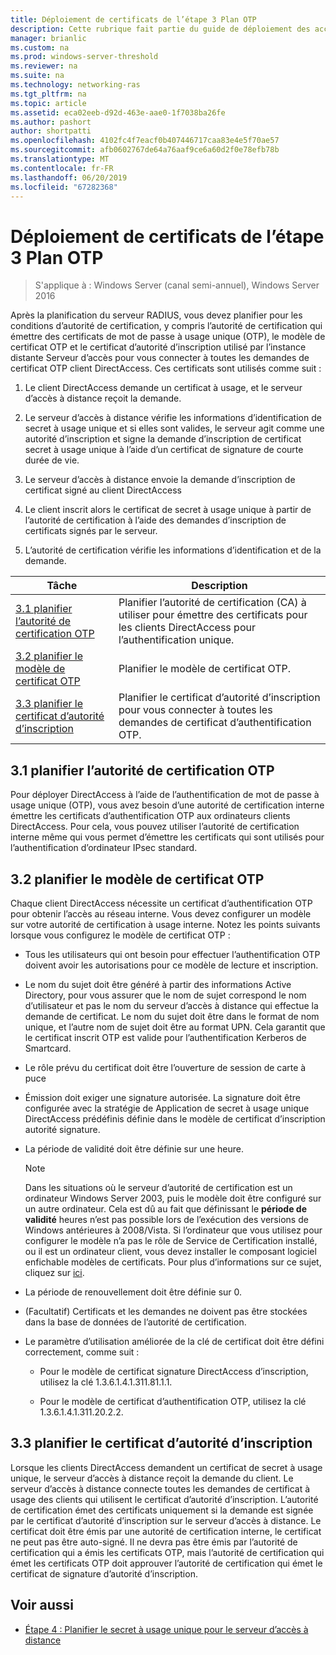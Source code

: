 ```yaml
---
title: Déploiement de certificats de l’étape 3 Plan OTP
description: Cette rubrique fait partie du guide de déploiement des accès à distance avec authentification OTP dans Windows Server 2016.
manager: brianlic
ms.custom: na
ms.prod: windows-server-threshold
ms.reviewer: na
ms.suite: na
ms.technology: networking-ras
ms.tgt_pltfrm: na
ms.topic: article
ms.assetid: eca02eeb-d92d-463e-aae0-1f7038ba26fe
ms.author: pashort
author: shortpatti
ms.openlocfilehash: 4102fc4f7eacf0b407446717caa83e4e5f70ae57
ms.sourcegitcommit: afb0602767de64a76aaf9ce6a60d2f0e78efb78b
ms.translationtype: MT
ms.contentlocale: fr-FR
ms.lasthandoff: 06/20/2019
ms.locfileid: "67282368"
---
```

# <a name="step-3-plan-otp-certificate-deployment"></a>Déploiement de certificats de l’étape 3 Plan OTP

>S'applique à : Windows Server (canal semi-annuel), Windows Server 2016

Après la planification du serveur RADIUS, vous devez planifier pour les conditions d’autorité de certification, y compris l’autorité de certification qui émettre des certificats de mot de passe à usage unique (OTP), le modèle de certificat OTP et le certificat d’autorité d’inscription utilisé par l’instance distante Serveur d’accès pour vous connecter à toutes les demandes de certificat OTP client DirectAccess. Ces certificats sont utilisés comme suit :  
  
1.  Le client DirectAccess demande un certificat à usage, et le serveur d’accès à distance reçoit la demande.  
  
2.  Le serveur d’accès à distance vérifie les informations d’identification de secret à usage unique et si elles sont valides, le serveur agit comme une autorité d’inscription et signe la demande d’inscription de certificat secret à usage unique à l’aide d’un certificat de signature de courte durée de vie.  
  
3.  Le serveur d’accès à distance envoie la demande d’inscription de certificat signé au client DirectAccess  
  
4.  Le client inscrit alors le certificat de secret à usage unique à partir de l’autorité de certification à l’aide des demandes d’inscription de certificats signés par le serveur.  
  
5.  L’autorité de certification vérifie les informations d’identification et de la demande.  
  
|Tâche|Description|  
|----|--------|  
|[3.1 planifier l’autorité de certification OTP](#bkmk_3_1_CA)|Planifier l’autorité de certification (CA) à utiliser pour émettre des certificats pour les clients DirectAccess pour l’authentification unique.|  
|[3.2 planifier le modèle de certificat OTP](#bkmk_3_2_OTP_Cert)|Planifier le modèle de certificat OTP.|
|[3.3 planifier le certificat d’autorité d’inscription](#bkmk_33RACert)|Planifier le certificat d’autorité d’inscription pour vous connecter à toutes les demandes de certificat d’authentification OTP.|

## <a name="bkmk_3_1_CA"></a>3.1 planifier l’autorité de certification OTP  
Pour déployer DirectAccess à l’aide de l’authentification de mot de passe à usage unique (OTP), vous avez besoin d’une autorité de certification interne émettre les certificats d’authentification OTP aux ordinateurs clients DirectAccess. Pour cela, vous pouvez utiliser l’autorité de certification interne même qui vous permet d’émettre les certificats qui sont utilisés pour l’authentification d’ordinateur IPsec standard.  
  
## <a name="bkmk_3_2_OTP_Cert"></a>3.2 planifier le modèle de certificat OTP  
Chaque client DirectAccess nécessite un certificat d’authentification OTP pour obtenir l’accès au réseau interne. Vous devez configurer un modèle sur votre autorité de certification à usage interne. Notez les points suivants lorsque vous configurez le modèle de certificat OTP :  
  
-   Tous les utilisateurs qui ont besoin pour effectuer l’authentification OTP doivent avoir les autorisations pour ce modèle de lecture et inscription.  
  
-   Le nom du sujet doit être généré à partir des informations Active Directory, pour vous assurer que le nom de sujet correspond le nom d’utilisateur et pas le nom du serveur d’accès à distance qui effectue la demande de certificat. Le nom du sujet doit être dans le format de nom unique, et l’autre nom de sujet doit être au format UPN. Cela garantit que le certificat inscrit OTP est valide pour l’authentification Kerberos de Smartcard.  
  
-   Le rôle prévu du certificat doit être l’ouverture de session de carte à puce  
  
-   Émission doit exiger une signature autorisée. La signature doit être configurée avec la stratégie de Application de secret à usage unique DirectAccess prédéfinis définie dans le modèle de certificat d’inscription autorité signature.  
  
-   La période de validité doit être définie sur une heure.  
  
    > [!NOTE]  
    > Dans les situations où le serveur d’autorité de certification est un ordinateur Windows Server 2003, puis le modèle doit être configuré sur un autre ordinateur. Cela est dû au fait que définissant le **période de validité** heures n’est pas possible lors de l’exécution des versions de Windows antérieures à 2008/Vista. Si l’ordinateur que vous utilisez pour configurer le modèle n’a pas le rôle de Service de Certification installé, ou il est un ordinateur client, vous devez installer le composant logiciel enfichable modèles de certificats. Pour plus d’informations sur ce sujet, cliquez sur [ici](https://technet.microsoft.com/library/cc732445.aspx).  
  
-   La période de renouvellement doit être définie sur 0.  
  
-   (Facultatif) Certificats et les demandes ne doivent pas être stockées dans la base de données de l’autorité de certification.  
  
-   Le paramètre d’utilisation améliorée de la clé de certificat doit être défini correctement, comme suit :  
  
    -   Pour le modèle de certificat signature DirectAccess d’inscription, utilisez la clé 1.3.6.1.4.1.311.81.1.1.  
  
    -   Pour le modèle de certificat d’authentification OTP, utilisez la clé 1.3.6.1.4.1.311.20.2.2.  
  
## <a name="bkmk_33RACert"></a>3.3 planifier le certificat d’autorité d’inscription  
Lorsque les clients DirectAccess demandent un certificat de secret à usage unique, le serveur d’accès à distance reçoit la demande du client. Le serveur d’accès à distance connecte toutes les demandes de certificat à usage des clients qui utilisent le certificat d’autorité d’inscription. L’autorité de certification émet des certificats uniquement si la demande est signée par le certificat d’autorité d’inscription sur le serveur d’accès à distance. Le certificat doit être émis par une autorité de certification interne, le certificat ne peut pas être auto-signé. Il ne devra pas être émis par l’autorité de certification qui a émis les certificats OTP, mais l’autorité de certification qui émet les certificats OTP doit approuver l’autorité de certification qui émet le certificat de signature d’autorité d’inscription.  
  
## <a name="BKMK_Links"></a>Voir aussi  
  
-   [Étape 4 : Planifier le secret à usage unique pour le serveur d’accès à distance](Step-4-Plan-for-OTP-on-the-Remote-Access-Server.md)  
  


